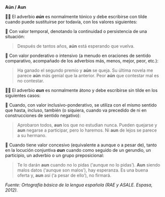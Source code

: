 **Aún / Aun**

:small_blue_diamond::small_blue_diamond: El adverbio ***aún*** es normalmente tónico y debe escribirse con tilde cuando puede sustituirse por todavía, con los valores siguientes: 

:small_orange_diamond: Con valor temporal, denotando la continuidad o persistencia de una situación: 

> Después de tantos años, __**aún**__ está esperando que vuelva. 

:small_orange_diamond: Con valor ponderativo o intensivo (a menudo en oraciones de sentido comparativo, acompañado de los adverbios más, menos, mejor, peor, etc.): 

> Ha ganado el segundo premio y __**aún**__ se queja. 
> Su última novela me parece __**aún**__ más genial que la anterior. 
> Peor __**aún**__ que contestar mal es no contestar. 

:small_blue_diamond::small_blue_diamond: El adverbio ***aun*** es normalmente átono y debe escribirse sin tilde en los siguientes casos: 

:small_orange_diamond: Cuando, con valor inclusivo-ponderativo, se utiliza con el mismo sentido que hasta, incluso, también (o siquiera, cuando va precedido de ni en construcciones de sentido negativo): 

> Aprobaron todos, __**aun**__ los que no estudian nunca. 
> Pueden quejarse y __**aun**__ negarse a participar, pero lo haremos. 
> Ni __**aun**__ de lejos se parece a su hermano. 

:small_orange_diamond: Cuando tiene valor concesivo (equivalente a aunque o a pesar de), tanto en la locución conjuntiva ***aun*** cuando como seguido de un gerundio, un participio, un adverbio o un grupo preposicional: 

> Te lo darán __**aun**__ cuando no lo pidas (‘aunque no lo pidas’).
> __**Aun**__ siendo malos datos (‘aunque son malos’), hay esperanza.
> Es una buena oferta y, __**aun**__ así (‘a pesar de ello’), no firmará.

*Fuente: Ortografía básica de la lengua española (RAE y ASALE. Espasa, 2012).*
